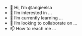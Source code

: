 - 👋 Hi, I’m @angieelsa
- 👀 I’m interested in ...
- 🌱 I’m currently learning ...
- 💞️ I’m looking to collaborate on ...
- 📫 How to reach me ...

<!---
angieelsa/angieelsa is a ✨ special ✨ repository because its `README.md` (this file) appears on your GitHub profile.
You can click the Preview link to take a look at your changes.
--->
